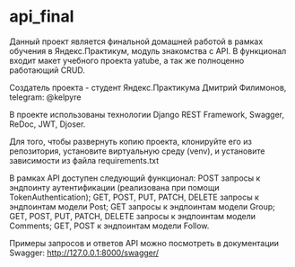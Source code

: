 # api_final

Данный проект является финальной домашней работой в рамках обучения в Яндекс.Практикум, модуль знакомства с API. В функционал входит макет учебного проекта yatube, а так же полноценно работающий CRUD.

Создатель проекта - студент Яндекс.Практикума Дмитрий Филимонов, telegram: @kelpyre

В проекте использованы технологии Django REST Framework, Swagger, ReDoc, JWT, Djoser.

Для того, чтобы развернуть копию проекта, клонируйте его из репозитория, установите виртуальную среду (venv), и установите зависимости из файла requirements.txt

В рамках API доступен следующий функционал:
POST запросы к эндпоинту аутентификации (реализована при помощи TokenAuthentication);
GET, POST, PUT, PATCH, DELETE запросы к эндпоинтам модели Post;
GET запросы к эндпоинтам модели Group;
GET, POST, PUT, PATCH, DELETE запросы к эндпоинтам модели Comments;
GET, POST к эндпоинтам модели Follow.

Примеры запросов и ответов API можно посмотреть в документации Swagger: http://127.0.0.1:8000/swagger/
